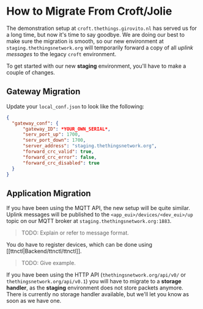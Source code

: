 # How to Migrate From Croft/Jolie

The demonstration setup at `croft.thethings.girovito.nl` has served us for a long time, but now it's time to say goodbye. We are doing our best to make sure the migration is smooth, so our new environment at `staging.thethingsnetwork.org` will temporarily forward a copy of all _uplink messages_ to the legacy `croft` environment.

To get started with our new **staging** environment, you'll have to make a couple of changes.

## Gateway Migration

Update your `local_conf.json` to look like the following:

```json
{
  "gateway_conf": {
      "gateway_ID": *YOUR_OWN_SERIAL*,
      "serv_port_up": 1700,
      "serv_port_down": 1700,
      "server_address": "staging.thethingsnetwork.org",
      "forward_crc_valid": true,
      "forward_crc_error": false,
      "forward_crc_disabled": true
  }
}
```

## Application Migration

If you have been using the MQTT API, the new setup will be quite similar. Uplink messages will be published to the `<app_eui>/devices/<dev_eui>/up` topic on our MQTT broker at `staging.thethingsnetwork.org:1883`.

> TODO: Explain or refer to message format.

You do have to register devices, which can be done using [[ttnctl|Backend/ttnctl/ttnctl]].

> TODO: Give example.

If you have been using the HTTP API (`thethingsnetwork.org/api/v0/` or `thethingsnetwork.org/api/v0.1`) you will have to migrate to a **storage handler**, as the **staging** environment does not store packets anymore. There is currently no storage handler available, but we'll let you know as soon as we have one.
